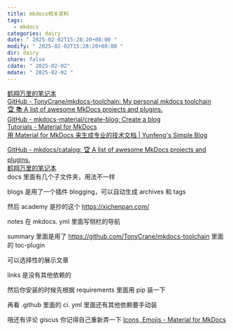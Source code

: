 ```yaml
---
title: mkdocs相关资料
tags:
  - mkdocs
categories: dairy
date: " 2025-02-02T15:28:20+08:00 "
modify: " 2025-02-02T15:28:20+08:00 "
dir: dairy
share: false
cdate: " 2025-02-02"
mdate: " 2025-02-02 "
---
```


[鹤翔万里的笔记本](https://note.tonycrane.cc/)  
[GitHub - TonyCrane/mkdocs-toolchain: My personal mkdocs toolchain](https://github.com/TonyCrane/mkdocs-toolchain)  
[🏆 📚 A list of awesome MkDocs projects and plugins.](https://github.com/mkdocs/catalog)  
[GitHub - mkdocs-material/create-blog: Create a blog](https://github.com/mkdocs-material/create-blog)  
[Tutorials - Material for MkDocs](https://squidfunk.github.io/mkdocs-material/tutorials/)  
[用 Material for MkDocs 来生成专业的技术文档 | Yunfeng's Simple Blog](https://vra.github.io/2023/05/17/mkdocs-material-tutorial/)

[GitHub - mkdocs/catalog: :trophy: A list of awesome MkDocs projects and plugins.](https://github.com/mkdocs/catalog)  
[鹤翔万里的笔记本](https://note.tonycrane.cc/)  
docs 里面有几个子文件夹，用法不一样

blogs 是用了一个插件 blogging，可以自动生成 archives 和 tags

然后 academy 是抄的这个 https://xichenpan.com/

notes 在 mkdocs. yml 里面写侧栏的导航

summary 里面是用了 https://github.com/TonyCrane/mkdocs-toolchain 里面的 toc-plugin

可以选择性的展示文章

links 是没有其他依赖的

然后你安装的时候先根据 requirements 里面用 pip 装一下

再看 .github 里面的 ci. yml 里面还有其他依赖要手动装

哦还有评论 giscus 你记得自己重新弄一下
[Icons, Emojis - Material for MkDocs](https://squidfunk.github.io/mkdocs-material/reference/icons-emojis/)